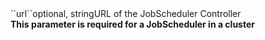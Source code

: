 <tr><td>``url``</td><td>optional, string</td><td>URL of the JobScheduler Controller<br/>
<b>This parameter is required for a JobScheduler in a cluster</b></td><td></td><td></td></tr>
    